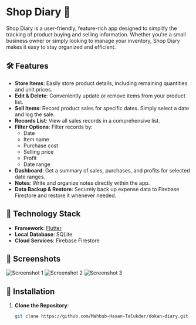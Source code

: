 # Shop Diary 📒

Shop Diary is a user-friendly, feature-rich app designed to simplify the tracking of product buying and selling information. Whether you're a small business owner or simply looking to manage your inventory, Shop Diary makes it easy to stay organized and efficient.

## 🛠️ Features

- **Store Items**: Easily store product details, including remaining quantities and unit prices.
- **Edit & Delete**: Conveniently update or remove items from your product list.
- **Sell Items**: Record product sales for specific dates. Simply select a date and log the sale.
- **Records List**: View all sales records in a comprehensive list.
- **Filter Options**: Filter records by:
  - Date
  - Item name
  - Purchase cost
  - Selling price
  - Profit
  - Date range
- **Dashboard**: Get a summary of sales, purchases, and profits for selected date ranges.
- **Notes**: Write and organize notes directly within the app.
- **Data Backup & Restore**: Securely back up expense data to Firebase Firestore and restore it whenever needed.

## 🚀 Technology Stack

- **Framework**: [Flutter](https://flutter.dev/)  
- **Local Database**: SQLite  
- **Cloud Services**: Firebase Firestore  

## 📱 Screenshots

![Screenshot 1](https://drive.google.com/file/d/1djVv6rlo6SjQH_vlZHRe8wjzMDJSNqpm/view?usp=drive_link)
![Screenshot 2](https://drive.google.com/file/d/1QX_lvauDgaVhxNIBiPJD0BqXv4tzvWP7/view?usp=drive_link)
![Screenshot 3](https://drive.google.com/file/d/1WvYHcoJ2U9xvyKVNmcQ_76cSrdW5Ed6o/view?usp=drive_link)

## 💾 Installation

1. **Clone the Repository**:  
   ```bash
   git clone https://github.com/Mahbub-Hasan-Talukder/dokan-diary.git
